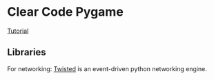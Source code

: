 # Clear Code Pygame

[Tutorial](https://www.youtube.com/watch?v=AY9MnQ4x3zk&t=2025s)

## Libraries

For networking: [Twisted](https://twisted.org/) is an event-driven python networking engine.